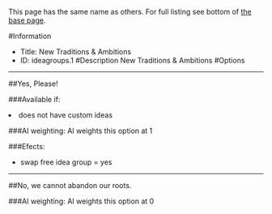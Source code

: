 This page has the same name as others. For full listing see bottom of [the base page](new_traditions_ambitions.md).

#Information
 - Title: New Traditions & Ambitions
 - ID: ideagroups.1
#Description
New Traditions & Ambitions
#Options

___
##Yes, Please!

###Available if:
<li>does not have custom ideas</li>

###AI weighting:
AI weights this option at 1


###Efects:<ul><li>swap free idea group = yes</li></ul>

___
##No, we cannot abandon our roots.

###AI weighting:
AI weights this option at 0

